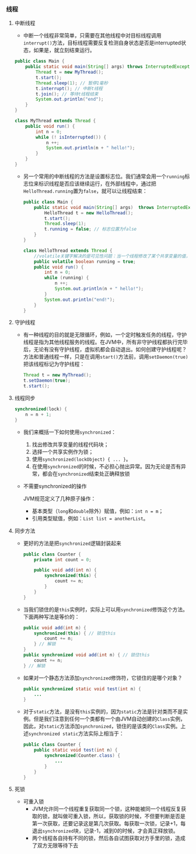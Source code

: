 ### 线程

1. 中断线程

   + 中断一个线程非常简单，只需要在其他线程中对目标线程调用`interrupt()`方法，目标线程需要反复检测自身状态是否是interrupted状态，如果是，就立刻结束运行。

   ```java
   public class Main {
       public static void main(String[] args) throws InterruptedException {
           Thread t = new MyThread();
           t.start();
           Thread.sleep(1); // 暂停1毫秒
           t.interrupt(); // 中断t线程
           t.join(); // 等待t线程结束
           System.out.println("end");
       }
   }
   
   class MyThread extends Thread {
       public void run() {
           int n = 0;
           while (! isInterrupted()) {
               n ++;
               System.out.println(n + " hello!");
           }
       }
   }
   ```

   - 另一个常用的中断线程的方法是设置标志位。我们通常会用一个`running`标志位来标识线程是否应该继续运行，在外部线程中，通过把`HelloThread.running`置为`false`，就可以让线程结束：

     ```java
     public class Main {
         public static void main(String[] args)  throws InterruptedException {
             HelloThread t = new HelloThread();
             t.start();
             Thread.sleep(1);
             t.running = false; // 标志位置为false
         }
     }
     
     class HelloThread extends Thread {
         //volatile关键字解决的是可见性问题：当一个线程修改了某个共享变量的值，其他线程能够立刻看到修改后的值。
         public volatile boolean running = true;
         public void run() {
             int n = 0;
             while (running) {
                 n ++;
                 System.out.println(n + " hello!");
             }
             System.out.println("end!");
         }
     }
     ```

2. 守护线程

   - 有一种线程的目的就是无限循环，例如，一个定时触发任务的线程，守护线程是指为其他线程服务的线程。在JVM中，所有非守护线程都执行完毕后，无论有没有守护线程，虚拟机都会自动退出。如何创建守护线程呢？方法和普通线程一样，只是在调用`start()`方法前，调用`setDaemon(true)`把该线程标记为守护线程：

     ```java
     Thread t = new MyThread();
     t.setDaemon(true);
     t.start();
     ```

3. 线程同步

   ```java
   synchronized(lock) {
       n = n + 1;
   }
   ```

   - 我们来概括一下如何使用`synchronized`：

     1. 找出修改共享变量的线程代码块；
     2. 选择一个共享实例作为锁；
     3. 使用`synchronized(lockObject) { ... }`。
     4. 在使用`synchronized`的时候，不必担心抛出异常。因为无论是否有异常，都会在`synchronized`结束处正确释放锁

   - 不需要synchronized的操作

     JVM规范定义了几种原子操作：

     - 基本类型（`long`和`double`除外）赋值，例如：`int n = m`；
     - 引用类型赋值，例如：`List list = anotherList`。

4. 同步方法

   - 更好的方法是把`synchronized`逻辑封装起来

     ```java
     public class Counter {
         private int count = 0;
     
         public void add(int n) {
             synchronized(this) {
                 count += n;
             }
         }
     }
     ```

   - 当我们锁住的是`this`实例时，实际上可以用`synchronized`修饰这个方法。下面两种写法是等价的：

     ```java
     public void add(int n) {
         synchronized(this) { // 锁住this
             count += n;
         } // 解锁
     }
     public synchronized void add(int n) { // 锁住this
         count += n;
     } // 解锁
     ```

   - 如果对一个静态方法添加`synchronized`修饰符，它锁住的是哪个对象？

     ```java
     public synchronized static void test(int n) {
         ...
     }
     ```

   - 对于`static`方法，是没有`this`实例的，因为`static`方法是针对类而不是实例。但是我们注意到任何一个类都有一个由JVM自动创建的`Class`实例，因此，对`static`方法添加`synchronized`，锁住的是该类的`Class`实例。上述`synchronized static`方法实际上相当于：

     ```java
     public class Counter {
         public static void test(int n) {
             synchronized(Counter.class) {
                 ...
             }
         }
     }
     ```

5. 死锁

   - 可重入锁
     - JVM允许同一个线程重复获取同一个锁，这种能被同一个线程反复获取的锁，就叫做可重入锁，所以，获取锁的时候，不但要判断是否是第一次获取，还要记录这是第几次获取。每获取一次锁，记录+1，每退出`synchronized`块，记录-1，减到0的时候，才会真正释放锁。
     - 两个线程各自持有不同的锁，然后各自试图获取对方手里的锁，造成了双方无限等待下去

